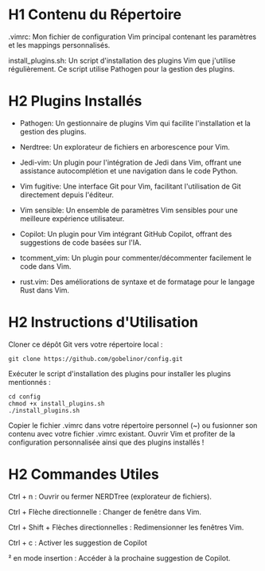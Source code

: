 # H1 Contenu du Répertoire

.vimrc: Mon fichier de configuration Vim principal contenant les paramètres et les mappings personnalisés.

install_plugins.sh: Un script d'installation des plugins Vim que j'utilise régulièrement. Ce script utilise Pathogen pour la gestion des plugins.

# H2 Plugins Installés

- Pathogen: Un gestionnaire de plugins Vim qui facilite l'installation et la gestion des plugins.

- Nerdtree: Un explorateur de fichiers en arborescence pour Vim.

- Jedi-vim: Un plugin pour l'intégration de Jedi dans Vim, offrant une assistance autocomplétion et une navigation dans le code Python.

- Vim fugitive: Une interface Git pour Vim, facilitant l'utilisation de Git directement depuis l'éditeur.

- Vim sensible: Un ensemble de paramètres Vim sensibles pour une meilleure expérience utilisateur.

- Copilot: Un plugin pour Vim intégrant GitHub Copilot, offrant des suggestions de code basées sur l'IA.

- tcomment_vim: Un plugin pour commenter/décommenter facilement le code dans Vim.

- rust.vim: Des améliorations de syntaxe et de formatage pour le langage Rust dans Vim.

# H2 Instructions d'Utilisation

Cloner ce dépôt Git vers votre répertoire local :

    git clone https://github.com/gobelinor/config.git

Exécuter le script d'installation des plugins pour installer les plugins mentionnés :

    cd config
    chmod +x install_plugins.sh
    ./install_plugins.sh

Copier le fichier .vimrc dans votre répertoire personnel (~) ou fusionner son contenu avec votre fichier .vimrc existant.
Ouvrir Vim et profiter de la configuration personnalisée ainsi que des plugins installés !


# H2 Commandes Utiles

Ctrl + n : Ouvrir ou fermer NERDTree (explorateur de fichiers).

Ctrl + Flèche directionnelle : Changer de fenêtre dans Vim.

Ctrl + Shift + Flèches directionnelles : Redimensionner les fenêtres Vim.

Ctrl + c : Activer les suggestion de Copilot 

² en mode insertion : Accéder à la prochaine suggestion de Copilot.


